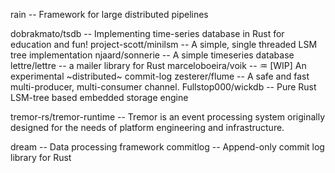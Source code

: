 rain -- Framework for large distributed pipelines

dobrakmato/tsdb -- Implementing time-series database in Rust for education and fun!
project-scott/minilsm -- A simple, single threaded LSM tree implementation
njaard/sonnerie -- A simple timeseries database
lettre/lettre -- a mailer library for Rust
marceloboeira/voik -- ♒︎ [WIP] An experimental ~distributed~ commit-log
zesterer/flume -- A safe and fast multi-producer, multi-consumer channel.
Fullstop000/wickdb -- Pure Rust LSM-tree based embedded storage engine

tremor-rs/tremor-runtime  -- Tremor is an event processing system originally designed for the needs of platform engineering and infrastructure.


dream  -- Data processing framework
commitlog -- Append-only commit log library for Rust












